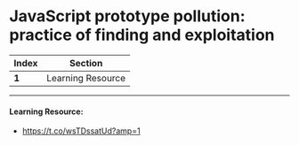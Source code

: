 # JavaScript prototype pollution: practice of finding and exploitation

Index | Section
--- | ---
**1** | Learning Resource

___


#### Learning Resource: 

* https://t.co/wsTDssatUd?amp=1